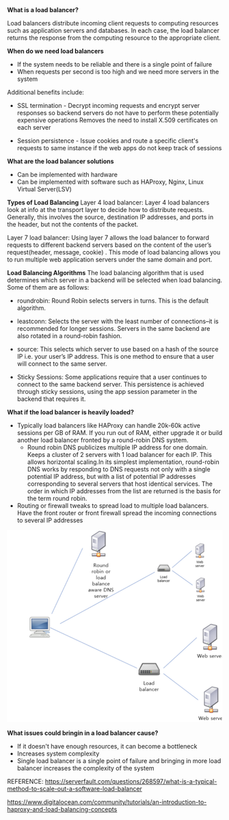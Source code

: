 **What is a load balancer?**

Load balancers distribute incoming client requests to computing resources such as application servers and databases. In each case, the load balancer returns the response from the computing resource to the appropriate client.

**When do we need load balancers**
- If the system needs to be reliable and there is a single point of failure
- When requests per second is too high and we need more servers in the system

Additional benefits include:

- SSL termination - Decrypt incoming requests and encrypt server responses so backend servers do not have to perform these potentially expensive operations
Removes the need to install X.509 certificates on each server

- Session persistence - Issue cookies and route a specific client's requests to same instance if the web apps do not keep track of sessions

**What are the load balancer solutions**
- Can be implemented with hardware
- Can be implemented with software such as HAProxy, Nginx, Linux Virtual Server(LSV)

**Types of Load Balancing**
Layer 4 load balancer: Layer 4 load balancers look at info at the transport layer to decide how to distribute requests. Generally, this involves the source, destination IP addresses, and ports in the header, but not the contents of the packet.

Layer 7 load balancer: Using layer 7 allows the load balancer to forward requests to different backend servers based on the content of the user’s request(header, message, cookie) . This mode of load balancing allows you to run multiple web application servers under the same domain and port.

**Load Balancing Algorithms**
The load balancing algorithm that is used determines which server in a backend will be selected when load balancing.
Some of them are as follows: 

- roundrobin: Round Robin selects servers in turns. This is the default algorithm.

- leastconn: Selects the server with the least number of connections–it is recommended for longer sessions. Servers in the same backend are also rotated in a round-robin fashion.

- source: This selects which server to use based on a hash of the source IP i.e. your user’s IP address. This is one method to ensure that a user will connect to the same server.

- Sticky Sessions: Some applications require that a user continues to connect to the same backend server. This persistence is achieved through sticky sessions, using the app session parameter in the backend that requires it.

**What if the load balancer is heavily loaded?**
- Typically load balancers like HAProxy can handle 20k-60k active sessions per GB of RAM. If you run out of RAM, either upgrade it or build another load balancer fronted by a round-robin DNS system. 
  - Round robin DNS publicizes multiple IP address for one domain. Keeps a cluster of 2 servers with 1 load balancer for each IP. This allows horizontal scaling.In its simplest implementation, round-robin DNS works by responding to DNS requests not only with a single potential IP address, but with a list of potential IP addresses corresponding to several servers that host identical services. The order in which IP addresses from the list are returned is the basis for the term round robin.
- Routing or firewall tweaks to spread load to multiple load balancers. Have the front router or front firewall spread the incoming connections to several IP addresses

![DNS Round Robin](https://github.com/apoorvam1/LeetCode/blob/master/Concepts/System%20Design/Scaling/Screen%20Shot%202020-01-16%20at%2011.54.52%20AM.png)

**What issues could bringin in a load balancer cause?**
- If it doesn't have enough resources, it can become a bottleneck
- Increases system complexity
- Single load balancer is a single point of failure and bringing in more load balancer increases the complexity of the system


REFERENCE: https://serverfault.com/questions/268597/what-is-a-typical-method-to-scale-out-a-software-load-balancer

https://www.digitalocean.com/community/tutorials/an-introduction-to-haproxy-and-load-balancing-concepts


